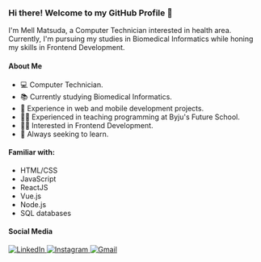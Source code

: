 ### Hi there! Welcome to my GitHub Profile :bee:

I'm Mell Matsuda, a Computer Technician interested in health area. Currently, I'm pursuing my studies in Biomedical Informatics while honing my skills in Frontend Development.

#### About Me
- 💻 Computer Technician.
- 📚 Currently studying Biomedical Informatics.
- 💼 Experience in web and mobile development projects.
- 👩‍🏫 Experienced in teaching programming at Byju's Future School.
- 👩‍💻 Interested in Frontend Development.
- 🌱 Always seeking to learn.

#### Familiar with:
- HTML/CSS
- JavaScript
- ReactJS
- Vue.js
- Node.js
- SQL databases

<!--
![Top Langs](https://github-readme-stats-git-masterrstaa-rickstaa.vercel.app/api/top-langs/?username=MellMatsuda&theme=radical&layout=compact&hide=css)
-->

#### Social Media
<a href="https://www.linkedin.com/in/mell-amisa-matsuda-a38a43196/">
<img alt="LinkedIn" src="https://img.shields.io/badge/-LinkedIn-282A36?style=for-the-badge&logo=Linkedin&logoColor=white)" />
</a>
<a href="https://www.instagram.com/mellmatsuda/">
<img alt="Instagram" src="https://img.shields.io/badge/-Instagram-282A36?style=for-the-badge&logo=Instagram&logoColor=white)" />
</a>
<a href="mailto: matsudamell@gmail.com">
<img alt="Gmail" src="https://img.shields.io/badge/-Email-282A36?style=for-the-badge&logo=Gmail&logoColor=white)" />
</a>
